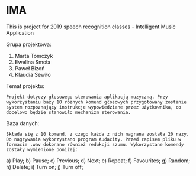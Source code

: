 # IMA
This is project for 2019 speech recognition classes - Intelligent Music Application

Grupa projektowa:

1) Marta Tomczyk
2) Ewelina Smoła
3) Paweł Bizoń
4) Klaudia Sewiło

Temat projektu:

	Projekt dotyczy głosowego sterowania aplikacją muzyczną. Przy wykorzystaniu bazy 10 różnych komend głosowych przygotowany zostanie system rozpoznający instrukcje wypowiedziane przez użytkownika, co docelowo będzie stanowiło mechanizm sterowania.

Baza danych:

	Składa się z 10 komend, z czego każda z nich nagrana została 20 razy. Do nagrywania wykorzystano program Audacity. Przed zapisem pliku w formacie .wav dokonano również redukcji szumu. Wykorzystane komendy zostały wymienione poniżej:

a) Play;
b) Pause;
c) Previous;
d) Next;
e) Repeat;
f) Favourites;
g) Random;
h) Delete;
i) Turn on;
j) Turn off;